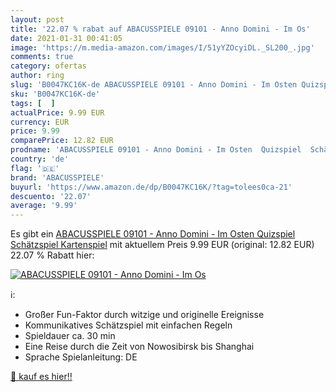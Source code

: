 ```yaml
---
layout: post
title: '22.07 % rabat auf ABACUSSPIELE 09101 - Anno Domini - Im Os'
date: 2021-01-31 00:41:05
image: 'https://m.media-amazon.com/images/I/51yYZOcyiDL._SL200_.jpg'
comments: true
category: ofertas
author: ring
slug: 'B0047KC16K-de ABACUSSPIELE 09101 - Anno Domini - Im Osten Quizspiel...'
sku: 'B0047KC16K-de'
tags: [  ]
actualPrice: 9.99 EUR
currency: EUR
price: 9.99
comparePrice: 12.82 EUR
prodname: 'ABACUSSPIELE 09101 - Anno Domini - Im Osten  Quizspiel  Schätzspiel  Kartenspiel'
country: 'de'
flag: '🇩🇪'
brand: 'ABACUSSPIELE'
buyurl: 'https://www.amazon.de/dp/B0047KC16K/?tag=tolees0ca-21'
descuento: '22.07'
average: '9.99'
---
```


Es gibt ein [ABACUSSPIELE 09101 - Anno Domini - Im Osten  Quizspiel  Schätzspiel  Kartenspiel](https://www.amazon.de/dp/B0047KC16K/?tag=tolees0ca-21) mit aktuellem Preis 9.99 EUR (original: 12.82 EUR) 22.07 % Rabatt hier:

[![ABACUSSPIELE 09101 - Anno Domini - Im Os](https://m.media-amazon.com/images/I/51yYZOcyiDL._SL200_.jpg)](https://www.amazon.de/dp/B0047KC16K/?tag=tolees0ca-21)

ℹ️:

- Großer Fun-Faktor durch witzige und originelle Ereignisse
- Kommunikatives Schätzspiel mit einfachen Regeln
- Spieldauer ca. 30 min
- Eine Reise durch die Zeit von Nowosibirsk bis Shanghai
- Sprache Spielanleitung: DE

[🛒 kauf es hier!!](https://www.amazon.de/dp/B0047KC16K/?tag=tolees0ca-21)

